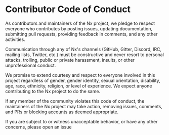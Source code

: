 # Contributor Code of Conduct

As contributors and maintainers of the Nx project, we pledge to respect everyone who contributes by posting issues, updating documentation, submitting pull requests, providing feedback in comments, and any other activities.

Communication through any of Nx's channels (GitHub, Gitter, Discord, IRC, mailing lists, Twitter, etc.) must be constructive and never resort to personal attacks, trolling, public or private harassment, insults, or other unprofessional conduct.

We promise to extend courtesy and respect to everyone involved in this project regardless of gender, gender identity, sexual orientation, disability, age, race, ethnicity, religion, or level of experience. We expect anyone contributing to the Nx project to do the same.

If any member of the community violates this code of conduct, the maintainers of the Nx project may take action, removing issues, comments, and PRs or blocking accounts as deemed appropriate.

If you are subject to or witness unacceptable behavior, or have any other concerns, please open an issue
